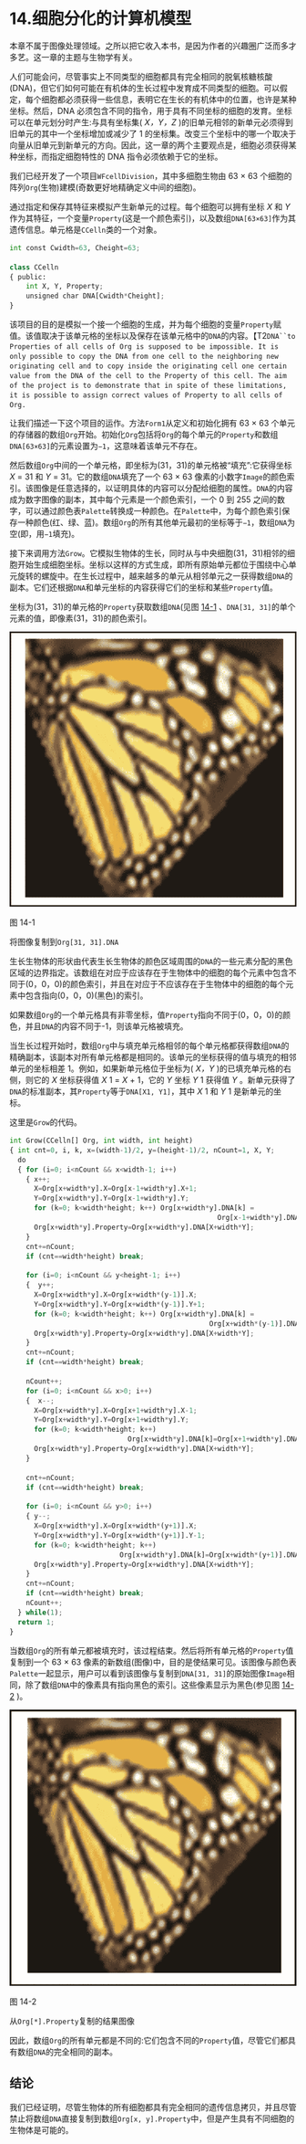 # 14.细胞分化的计算机模型

本章不属于图像处理领域。之所以把它收入本书，是因为作者的兴趣圈广泛而多才多艺。这一章的主题与生物学有关。

人们可能会问，尽管事实上不同类型的细胞都具有完全相同的脱氧核糖核酸(DNA)，但它们如何可能在有机体的生长过程中发育成不同类型的细胞。可以假定，每个细胞都必须获得一些信息，表明它在生长的有机体中的位置，也许是某种坐标。然后，DNA 必须包含不同的指令，用于具有不同坐标的细胞的发育。坐标可以在单元划分时产生:与具有坐标集( *X，Y，Z* )的旧单元相邻的新单元必须得到旧单元的其中一个坐标增加或减少了 1 的坐标集。改变三个坐标中的哪一个取决于向量从旧单元到新单元的方向。因此，这一章的两个主要观点是，细胞必须获得某种坐标，而指定细胞特性的 DNA 指令必须依赖于它的坐标。

我们已经开发了一个项目`WFcellDivision`，其中多细胞生物由 63 × 63 个细胞的阵列`Org`(生物)建模(奇数更好地精确定义中间的细胞)。

通过指定和保存其特征来模拟产生新单元的过程。每个细胞可以拥有坐标 *X* 和 *Y* 作为其特征，一个变量`Property`(这是一个颜色索引)，以及数组`DNA[63×63]`作为其遗传信息。单元格是`CCelln`类的一个对象。

```py
int const Cwidth=63, Cheight=63;

class CCelln
{ public:
    int X, Y, Property;
    unsigned char DNA[Cwidth*Cheight];
}

```

该项目的目的是模拟一个接一个细胞的生成，并为每个细胞的变量`Property`赋值。该值取决于该单元格的坐标以及保存在该单元格中的`DNA`的内容。【T2`DNA``to Properties of all cells of Org is supposed to be impossible. It is only possible to copy the DNA from one cell to the neighboring new originating cell and to copy inside the originating cell one certain value from the DNA of the cell to the Property of this cell. The aim of the project is to demonstrate that in spite of these limitations, it is possible to assign correct values of Property to all cells of Org.`

让我们描述一下这个项目的运作。方法`Form1`从定义和初始化拥有 63 × 63 个单元的存储器的数组`Org`开始。初始化`Org`包括将`Org`的每个单元的`Property`和数组`DNA[63×63]`的元素设置为`−1`，这意味着该单元不存在。

然后数组`Org`中间的一个单元格，即坐标为(31，31)的单元格被“填充”:它获得坐标 *X* = 31 和 *Y* = 31。它的数组`DNA`填充了一个 63 × 63 像素的小数字`Image`的颜色索引。该图像是任意选择的，以证明具体的内容可以分配给细胞的属性。`DNA`的内容成为数字图像的副本，其中每个元素是一个颜色索引，一个 0 到 255 之间的数字，可以通过颜色表`Palette`转换成一种颜色。在`Palette`中，为每个颜色索引保存一种颜色(红、绿、蓝)。数组`Org`的所有其他单元最初的坐标等于`−1`，数组`DNA`为空(即，用`−1`填充)。

接下来调用方法`Grow`。它模拟生物体的生长，同时从与中央细胞(31，31)相邻的细胞开始生成细胞坐标。坐标以这样的方式生成，即所有原始单元都位于围绕中心单元旋转的螺旋中。在生长过程中，越来越多的单元从相邻单元之一获得数组`DNA`的副本。它们还根据`DNA`和单元坐标的内容获得它们的坐标和某些`Property`值。

坐标为(31，31)的单元格的`Property`获取数组`DNA`(见图 [14-1](#Fig1) 、`DNA[31, 31]`的单个元素的值，即像素(31，31)的颜色索引。

![img/474294_1_En_14_Fig1_HTML.jpg](img/474294_1_En_14_Fig1_HTML.jpg)

图 14-1

将图像复制到`Org[31, 31].DNA`

生长生物体的形状由代表生长生物体的颜色区域周围的`DNA`的一些元素分配的黑色区域的边界指定。该数组在对应于应该存在于生物体中的细胞的每个元素中包含不同于(0，0，0)的颜色索引，并且在对应于不应该存在于生物体中的细胞的每个元素中包含指向(0，0，0)(黑色)的索引。

如果数组`Org`的一个单元格具有非零坐标，值`Property`指向不同于(0，0，0)的颜色，并且`DNA`的内容不同于-1，则该单元格被填充。

当生长过程开始时，数组`Org`中与填充单元格相邻的每个单元格都获得数组`DNA`的精确副本，该副本对所有单元格都是相同的。该单元的坐标获得的值与填充的相邻单元的坐标相差 1。例如，如果新单元格位于坐标为( *X，Y* )的已填充单元格的右侧，则它的 *X* 坐标获得值 *X* 1 = *X* + 1，它的 *Y* 坐标 *Y* 1 获得值 *Y* 。新单元获得了`DNA`的标准副本，其`Property`等于`DNA[X1, Y1]`，其中 *X* 1 和 *Y* 1 是新单元的坐标。

这里是`Grow`的代码。

```py
int Grow(CCelln[] Org, int width, int height)
{ int cnt=0, i, k, x=(width-1)/2, y=(height-1)/2, nCount=1, X, Y;
  do
  { for (i=0; i<nCount && x<width-1; i++)
    { x++;
      X=Org[x+width*y].X=Org[x-1+width*y].X+1;
      Y=Org[x+width*y].Y=Org[x-1+width*y].Y;
      for (k=0; k<width*height; k++) Org[x+width*y].DNA[k] =
                                                   Org[x-1+width*y].DNA[k];
      Org[x+width*y].Property=Org[x+width*y].DNA[X+width*Y];
    }
    cnt+=nCount;
    if (cnt==width*height) break;

    for (i=0; i<nCount && y<height-1; i++)
    {  y++;
      X=Org[x+width*y].X=Org[x+width*(y-1)].X;
      Y=Org[x+width*y].Y=Org[x+width*(y-1)].Y+1;
      for (k=0; k<width*height; k++) Org[x+width*y].DNA[k] =
                                                 Org[x+width*(y-1)].DNA[k];
      Org[x+width*y].Property=Org[x+width*y].DNA[X+width*Y];
    }
    cnt+=nCount;
    if (cnt==width*height) break;

    nCount++;
    for (i=0; i<nCount && x>0; i++)
    {  x--;
      X=Org[x+width*y].X=Org[x+1+width*y].X-1;
      Y=Org[x+width*y].Y=Org[x+1+width*y].Y;
      for (k=0; k<width*height; k++)
                             Org[x+width*y].DNA[k]=Org[x+1+width*y].DNA[k];
      Org[x+width*y].Property=Org[x+width*y].DNA[X+width*Y];
    }

    cnt+=nCount;
    if (cnt==width*height) break;

    for (i=0; i<nCount && y>0; i++)
    { y--;
      X=Org[x+width*y].X=Org[x+width*(y+1)].X;
      Y=Org[x+width*y].Y=Org[x+width*(y+1)].Y-1;
      for (k=0; k<width*height; k++)
                           Org[x+width*y].DNA[k]=Org[x+width*(y+1)].DNA[k];
      Org[x+width*y].Property=Org[x+width*y].DNA[X+width*Y];
    }
    cnt+=nCount;
    if (cnt==width*height) break;
    nCount++;
  } while(1);
  return 1;
}

```

当数组`Org`的所有单元都被填充时，该过程结束。然后将所有单元格的`Property`值复制到一个 63 × 63 像素的新数组(图像)中，目的是使结果可见。该图像与颜色表`Palette`一起显示，用户可以看到该图像与复制到`DNA[31, 31]`的原始图像`Image`相同，除了数组`DNA`中的像素具有指向黑色的索引。这些像素显示为黑色(参见图 [14-2](#Fig2) )。

![img/474294_1_En_14_Fig2_HTML.jpg](img/474294_1_En_14_Fig2_HTML.jpg)

图 14-2

从`Org[*].Property`复制的结果图像

因此，数组`Org`的所有单元都是不同的:它们包含不同的`Property`值，尽管它们都具有数组`DNA`的完全相同的副本。

## 结论

我们已经证明，尽管生物体的所有细胞都具有完全相同的遗传信息拷贝，并且尽管禁止将数组`DNA`直接复制到数组`Org[x, y].Property`中，但是产生具有不同细胞的生物体是可能的。